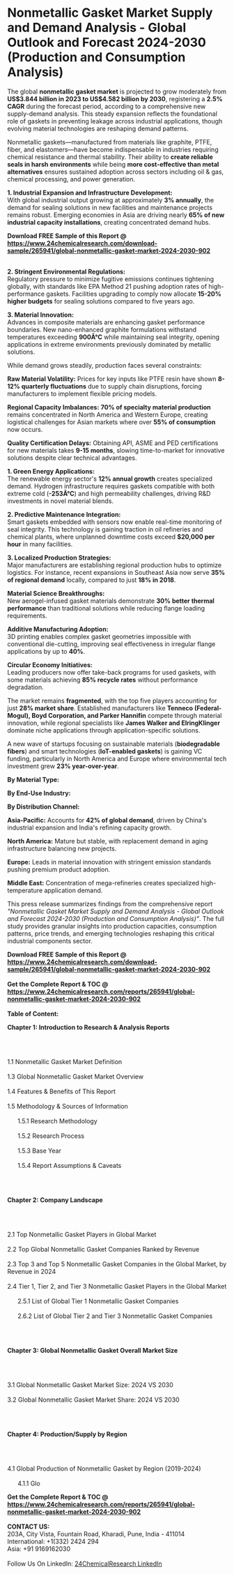 <h1>Nonmetallic Gasket Market Supply and Demand Analysis - Global Outlook and Forecast 2024-2030 (Production and Consumption Analysis)</h1><p>The global <strong>nonmetallic gasket market</strong> is projected to grow moderately from <strong>US$3.844 billion in 2023 to US$4.582 billion by 2030</strong>, registering a <strong>2.5% CAGR</strong> during the forecast period, according to a comprehensive new supply-demand analysis. This steady expansion reflects the foundational role of gaskets in preventing leakage across industrial applications, though evolving material technologies are reshaping demand patterns.</p><p>Nonmetallic gaskets—manufactured from materials like graphite, PTFE, fiber, and elastomers—have become indispensable in industries requiring chemical resistance and thermal stability. Their ability to <strong>create reliable seals in harsh environments</strong> while being <strong>more cost-effective than metal alternatives</strong> ensures sustained adoption across sectors including oil &amp; gas, chemical processing, and power generation.</p><p><strong>1. Industrial Expansion and Infrastructure Development:</strong><br>
With global industrial output growing at approximately <strong>3% annually</strong>, the demand for sealing solutions in new facilities and maintenance projects remains robust. Emerging economies in Asia are driving nearly <strong>65% of new industrial capacity installations</strong>, creating concentrated demand hubs.</p><div><b>Download FREE Sample of this Report @ 
            <a href="https://www.24chemicalresearch.com/download-sample/265941/global-nonmetallic-gasket-market-2024-2030-902">
            https://www.24chemicalresearch.com/download-sample/265941/global-nonmetallic-gasket-market-2024-2030-902</a></b></div><br><p><strong>2. Stringent Environmental Regulations:</strong><br>
Regulatory pressure to minimize fugitive emissions continues tightening globally, with standards like EPA Method 21 pushing adoption rates of high-performance gaskets. Facilities upgrading to comply now allocate <strong>15-20% higher budgets</strong> for sealing solutions compared to five years ago.</p><p><strong>3. Material Innovation:</strong><br>
Advances in composite materials are enhancing gasket performance boundaries. New nano-enhanced graphite formulations withstand temperatures exceeding <strong>900Â°C</strong> while maintaining seal integrity, opening applications in extreme environments previously dominated by metallic solutions.</p><p>While demand grows steadily, production faces several constraints:</p><p><strong>Raw Material Volatility:</strong> Prices for key inputs like PTFE resin have shown <strong>8-12% quarterly fluctuations</strong> due to supply chain disruptions, forcing manufacturers to implement flexible pricing models.</p><p><strong>Regional Capacity Imbalances:</strong> <strong>70% of specialty material production</strong> remains concentrated in North America and Western Europe, creating logistical challenges for Asian markets where over <strong>55% of consumption</strong> now occurs.</p><p><strong>Quality Certification Delays:</strong> Obtaining API, ASME and PED certifications for new materials takes <strong>9-15 months</strong>, slowing time-to-market for innovative solutions despite clear technical advantages.</p><p><strong>1. Green Energy Applications:</strong><br>
The renewable energy sector's <strong>12% annual growth</strong> creates specialized demand. Hydrogen infrastructure requires gaskets compatible with both extreme cold (<strong>-253Â°C</strong>) and high permeability challenges, driving R&amp;D investments in novel material blends.</p><p><strong>2. Predictive Maintenance Integration:</strong><br>
Smart gaskets embedded with sensors now enable real-time monitoring of seal integrity. This technology is gaining traction in oil refineries and chemical plants, where unplanned downtime costs exceed <strong>$20,000 per hour</strong> in many facilities.</p><p><strong>3. Localized Production Strategies:</strong><br>
Major manufacturers are establishing regional production hubs to optimize logistics. For instance, recent expansions in Southeast Asia now serve <strong>35% of regional demand</strong> locally, compared to just <strong>18% in 2018</strong>.</p><p><strong>Material Science Breakthroughs:</strong><br>
	New aerogel-infused gasket materials demonstrate <strong>30% better thermal performance</strong> than traditional solutions while reducing flange loading requirements.</p><p><strong>Additive Manufacturing Adoption:</strong><br>
	3D printing enables complex gasket geometries impossible with conventional die-cutting, improving seal effectiveness in irregular flange applications by up to <strong>40%</strong>.</p><p><strong>Circular Economy Initiatives:</strong><br>
	Leading producers now offer take-back programs for used gaskets, with some materials achieving <strong>85% recycle rates</strong> without performance degradation.</p><p>The market remains <strong>fragmented</strong>, with the top five players accounting for just <strong>28% market share</strong>. Established manufacturers like <strong>Tenneco (Federal-Mogul), Boyd Corporation, and Parker Hannifin</strong> compete through material innovation, while regional specialists like <strong>James Walker and ElringKlinger</strong> dominate niche applications through application-specific solutions.</p><p>A new wave of startups focusing on sustainable materials (<strong>biodegradable fibers</strong>) and smart technologies (<strong>IoT-enabled gaskets</strong>) is gaining VC funding, particularly in North America and Europe where environmental tech investment grew <strong>23% year-over-year</strong>.</p><p><strong>By Material Type:</strong></p><p><strong>By End-Use Industry:</strong></p><p><strong>By Distribution Channel:</strong></p><p><strong>Asia-Pacific:</strong> Accounts for <strong>42% of global demand</strong>, driven by China's industrial expansion and India's refining capacity growth.</p><p><strong>North America:</strong> Mature but stable, with replacement demand in aging infrastructure balancing new projects.</p><p><strong>Europe:</strong> Leads in material innovation with stringent emission standards pushing premium product adoption.</p><p><strong>Middle East:</strong> Concentration of mega-refineries creates specialized high-temperature application demand.</p><p>This press release summarizes findings from the comprehensive report <em>"Nonmetallic Gasket Market Supply and Demand Analysis - Global Outlook and Forecast 2024-2030 (Production and Consumption Analysis)"</em>. The full study provides granular insights into production capacities, consumption patterns, price trends, and emerging technologies reshaping this critical industrial components sector.</p><div><b>Download FREE Sample of this Report @ 
            <a href="https://www.24chemicalresearch.com/download-sample/265941/global-nonmetallic-gasket-market-2024-2030-902">
            https://www.24chemicalresearch.com/download-sample/265941/global-nonmetallic-gasket-market-2024-2030-902</a></b></div><br><div><b>Get the Complete Report & TOC @ 
            <a href="https://www.24chemicalresearch.com/reports/265941/global-nonmetallic-gasket-market-2024-2030-902">
            https://www.24chemicalresearch.com/reports/265941/global-nonmetallic-gasket-market-2024-2030-902</a></b></div><br>
            <b>Table of Content:</b><p><p><strong>Chapter 1: Introduction to Research &amp; Analysis Reports</strong></p><br />
<br />
<p>1.1 Nonmetallic Gasket  Market Definition<br /><br />
1.3 Global Nonmetallic Gasket  Market Overview<br /><br />
1.4 Features &amp; Benefits of This Report<br /><br />
1.5 Methodology &amp; Sources of Information<br /><br />
&nbsp;&nbsp;&nbsp;&nbsp;&nbsp; 1.5.1 Research Methodology<br /><br />
&nbsp;&nbsp;&nbsp;&nbsp;&nbsp; 1.5.2 Research Process<br /><br />
&nbsp;&nbsp;&nbsp;&nbsp;&nbsp; 1.5.3 Base Year<br /><br />
&nbsp;&nbsp;&nbsp;&nbsp;&nbsp; 1.5.4 Report Assumptions &amp; Caveats</p><br />
<br />
<p><strong>Chapter 2: Company Landscape</strong></p><br />
<br />
<p>2.1 Top Nonmetallic Gasket  Players in Global Market<br /><br />
2.2 Top Global Nonmetallic Gasket  Companies Ranked by Revenue<br /><br />
2.3 Top 3 and Top 5 Nonmetallic Gasket  Companies in the Global Market, by Revenue in 2024<br /><br />
2.4 Tier 1, Tier 2, and Tier 3 Nonmetallic Gasket  Players in the Global Market<br /><br />
&nbsp;&nbsp;&nbsp;&nbsp;&nbsp; 2.5.1 List of Global Tier 1 Nonmetallic Gasket  Companies<br /><br />
&nbsp;&nbsp;&nbsp;&nbsp;&nbsp; 2.6.2 List of Global Tier 2 and Tier 3 Nonmetallic Gasket  Companies</p><br />
<br />
<p><strong>Chapter 3: Global Nonmetallic Gasket  Overall Market Size</strong></p><br />
<br />
<p>3.1 Global Nonmetallic Gasket  Market Size: 2024 VS 2030<br /><br />
3.2 Global Nonmetallic Gasket  Market Share: 2024 VS 2030</p><br />
<br />
<p><strong>Chapter 4: Production/Supply by Region</strong></p><br />
<br />
<p>4.1 Global Production of Nonmetallic Gasket  by Region (2019-2024)<br /><br />
&nbsp;&nbsp;&nbsp;&nbsp;&nbsp; 4.1.1 Glo</p><div><b>Get the Complete Report & TOC @ 
            <a href="https://www.24chemicalresearch.com/reports/265941/global-nonmetallic-gasket-market-2024-2030-902">
            https://www.24chemicalresearch.com/reports/265941/global-nonmetallic-gasket-market-2024-2030-902</a></b></div><br><b>CONTACT US:</b><br>
            203A, City Vista, Fountain Road, Kharadi, Pune, India - 411014<br>
            International: +1(332) 2424 294<br>
            Asia: +91 9169162030 <br><br>
            Follow Us On LinkedIn: <a href="https://www.linkedin.com/company/24chemicalresearch/">24ChemicalResearch LinkedIn</a>